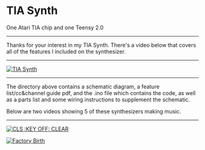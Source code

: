 TIA Synth
================
One Atari TIA chip and one Teensy 2.0

------------------------------------------------------------------------------------------

Thanks for your interest in my TIA Synth.  There's a video below that covers all of the features I included on the synthesizer.

------------------------------------------------------------------------------------------

[![TIA Synth](http://www.worldwidewebside.com/pics/tiny_playbutton_tia.jpg)](https://www.youtube.com/watch?v=8S008Ns_YFA)

------------------------------------------------------------------------------------------

The directory above contains a schematic diagram, a feature list/cc&channel guide pdf, and the .ino file which contains the code, as well as a parts list and some wiring instructions to supplement the schematic.

Below are two videos showing 5 of these synthesizers making music.

------------------------------------------------------------------------------------------

[![CLS :KEY OFF: CLEAR](http://www.worldwidewebside.com/pics/tiny_playbutton_cls.jpg)](https://www.youtube.com/watch?v=GbhIWR-iFkw)

[![Factory Birth](http://www.worldwidewebside.com/pics/tiny_playbutton_factory.jpg)](https://www.youtube.com/watch?v=-AR1PfW5tHM)

